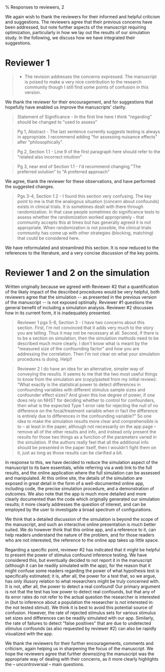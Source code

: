 % Responses to reviewers, 2

We again wish to thank the reviewers for their informed and helpful criticism and suggestions. The reviewers agree that their previous concerns have been addressed, but note further aspects of the manuscript requiring optimization, particularly in how we lay out the results of our simulation study. In the following, we discuss how we have integrated their suggestions.

# Reviewer 1

>- The revision addresses the concerns expressed.  The manuscript is poised to make a very nice contribution to the research community though I still find some points of confusion in this version.

We thank the reviewer for their encouragement, and for suggestions that hopefully have enabled us improve the manuscripts' clarity.

>Statement of Significance - In the first line here I think "regarding" should be changed to "used to assess"

>Pg 1, Abstract - The last sentence currently suggests testing is always in appropriate.  I recommend adding "for assessing nuisance effects" after "philosophically".

>Pg 2, Section 1.1 - Line 9 of the first paragraph here should refer to the "related also incorrect intuition"

>Pg 3, near end of Section 1.1 - I'd recommend changing "The preferred solution" to "A preferred approach"

We agree, thank the reviewer for these observations, and have performed the suggested changes.

>Pgs 3-4, Section 1.2 - I found this section very confusing.  The key point to me is that the analogous situation (concern about confounds) exists in clinical trials.  It is sometimes dealt with there through randomization.  In that case people sometimes do significance tests to assess whether the randomization worked appropriately - that community accepts this at times but has generally agreed it is not appropriate.  When randomization is not possible, the clinical trials community has come up with other strategies (blocking, matching) that could be considered here.

We have reformulated and streamlined this section. It is now reduced to the references to the literature, and a very concise discussion of the key points.

# Reviewer 1 and 2 on the simulation

Written originally because we agreed with Reviewer #2 that a quantification of the likely impact of the described procedures would be very helpful, both reviewers agree that the simulation -- as presented in the previous version of the manuscript -- is not exposed optimally. Reviewer #1 questions the general benefit of including a simulation analysis. Reviewer #2 discusses how in its current form, it is inadequately presented.

>Reviewer 1
>pgs 5-6, Section 3 - I have two concerns about this section.  First, I'm not convinced that it adds very much to the story you are telling.  Thus it may not be necessary at all.  Second, if there is to be a section on simulation, then the simulation methods need to be described much more clearly.  I don't know what is meant by the "measured size of the confounding factor" and how you are addressing the correlation.  Then I'm not clear on what your simulation procedures is doing. Help!!

>Reviewer 2
>I do have an idea for an alternative, simpler way of conveying the results. It seems to me that the two most useful things to know from the simulation are (copy/pasted from my initial review): “What exactly is the statistical power to detect differences in confounding variables with different stimulus sample sizes and confounder effect sizes? And given this low degree of power, if one does rely on NHST for deciding whether to control for confounders, then what is the expected Type 1 error rate for rejecting the null of no difference on the focal/treatment variable when in fact the difference is entirely due to differences in the confounding variable?” So one idea to make the simulation results more clear and comprehensible is to – at least in the paper, although not necessarily on the app page – remove all of the other results and info, and instead only present the results for those two things as a function of the parameters varied in the simulation. If the authors really feel that all the additional info should be presented in the paper itself, then I wouldn’t fight them on it, just as long as those results can be clarified a bit.

In response to this, we have decided to reduce the simulation aspect of the manuscript to its bare essentials, while referring via a web link to the full results, and the online application where the full simulation can be assessed and manipulated. At this online site, the details of the simulation are exposed in great detail in the form of a well-documented online app, including code, the precise simulation procedure, and a demonstration of outcomes. We also note that the app is much more detailed and more clearly documented than the code which originally generated our simulation results; it more clearly addresses the question of interest, and can be employed by the user to investigate a broad spectrum of configurations.

We think that a detailed discussion of the simulation is beyond the scope of the manuscript, and such an interactive online presentation is much better suited. We do however think that this online app, and a reference to it, can help readers understand the nature of the problem, and for those readers who are not interested, the reference to the online app takes up little space.

Regarding a specific point, reviewer #2 has indicated that it might be helpful to present the power of stimulus confound inference testing. We have considered this, but eventually decided to not report it in the manuscript (although it can be readily simulated with the app), for the reason that it might confuse some readers regarding the power of what hypothesis test is specifically estimated; it is, after all, the power for a test that, so we argue, has only illusory relation to what researchers might be truly concerned with. It is not, after all, the power to detect a real confound! Our primary argument is not that the test has low power to detect real confounds, but that any of its error rates do not refer to the actual question the researcher is interested in (but to inference about a population the researcher is *not* interested in: the not tested stimuli). We think it is best to avoid this potential source of confusion. However, the rate of rejected stimulus sets for various stimulus set sizes and differences can be readily simulated with our app. Similarly, the rate of failures to detect "false positives" that are due to undetected stimulus confounds (as also requested by reviewer #2) can also be rapidly visualized with the app.

We thank the reviewers for their further encouragements, comments and criticism, again helping us in sharpening the focus of the manuscript. We hope the reviewers agree that further downsizing the manuscript was the appropriate way of dealing with their concerns, as it more clearly highlights the – uncontroversial – main questions.
